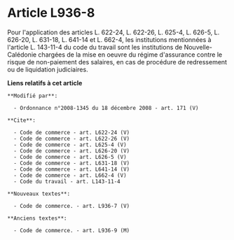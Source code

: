 # Article L936-8

Pour l'application des articles L. 622-24, L. 622-26, L. 625-4, L. 626-5, L. 626-20, L. 631-18, L. 641-14 et L. 662-4, les
institutions mentionnées à l'article L. 143-11-4 du code du travail sont les institutions de Nouvelle-Calédonie chargées de
la mise en oeuvre du régime d'assurance contre le risque de non-paiement des salaires, en cas de procédure de redressement ou
de liquidation judiciaires.

**Liens relatifs à cet article**

	**Modifié par**:

	  - Ordonnance n°2008-1345 du 18 décembre 2008 - art. 171 (V)

	**Cite**:

	  - Code de commerce - art. L622-24 (V)
	  - Code de commerce - art. L622-26 (V)
	  - Code de commerce - art. L625-4 (V)
	  - Code de commerce - art. L626-20 (V)
	  - Code de commerce - art. L626-5 (V)
	  - Code de commerce - art. L631-18 (V)
	  - Code de commerce - art. L641-14 (V)
	  - Code de commerce - art. L662-4 (V)
	  - Code du travail - art. L143-11-4

	**Nouveaux textes**:

	  - Code de commerce. - art. L936-7 (V)

	**Anciens textes**:

	  - Code de commerce. - art. L936-9 (M)
